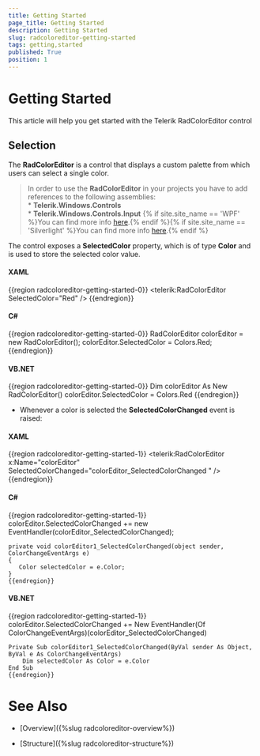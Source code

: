 ```yaml
---
title: Getting Started
page_title: Getting Started
description: Getting Started
slug: radcoloreditor-getting-started
tags: getting,started
published: True
position: 1
---
```


# Getting Started



This article will help you get started with the Telerik RadColorEditor control

## Selection

The __RadColorEditor__ is a control that displays a custom palette from which users can select a single color.
				

>In order to use the __RadColorEditor__ in your projects you have to add references to the following assemblies:<br/> * __Telerik.Windows.Controls__ <br/> * __Telerik.Windows.Controls.Input__ {% if site.site_name == 'WPF' %}You can find more info [here](http://www.telerik.com/help/wpf/installation-installing-controls-dependencies-wpf.html).{% endif %}{% if site.site_name == 'Silverlight' %}You can find more info [here](http://www.telerik.com/help/silverlight/installation-installing-controls-dependencies.html).{% endif %}

The control exposes a __SelectedColor__ property, which is of type __Color__ and is used to store the selected color value.
						

#### __XAML__

{{region radcoloreditor-getting-started-0}}
	<telerik:RadColorEditor SelectedColor="Red" />
	{{endregion}}



#### __C#__

{{region radcoloreditor-getting-started-0}}
	RadColorEditor colorEditor = new RadColorEditor();
	colorEditor.SelectedColor = Colors.Red;
	{{endregion}}



#### __VB.NET__

{{region radcoloreditor-getting-started-0}}
	Dim colorEditor As New RadColorEditor()
	colorEditor.SelectedColor = Colors.Red
	{{endregion}}
	



* Whenever a color is selected the __SelectedColorChanged__ event is raised:
						

#### __XAML__

{{region radcoloreditor-getting-started-1}}
	<telerik:RadColorEditor x:Name="colorEditor" SelectedColorChanged="colorEditor_SelectedColorChanged " />
	{{endregion}}



#### __C#__

{{region radcoloreditor-getting-started-1}}
	colorEditor.SelectedColorChanged += new EventHandler<ColorChangeEventArgs>(colorEditor_SelectedColorChanged);
	
	private void colorEditor1_SelectedColorChanged(object sender, ColorChangeEventArgs e)
	{
	   Color selectedColor = e.Color;
	}
	{{endregion}}



#### __VB.NET__

{{region radcoloreditor-getting-started-1}}
	colorEditor.SelectedColorChanged += New EventHandler(Of ColorChangeEventArgs)(colorEditor_SelectedColorChanged)
	
	Private Sub colorEditor1_SelectedColorChanged(ByVal sender As Object, ByVal e As ColorChangeEventArgs)
		Dim selectedColor As Color = e.Color
	End Sub
	{{endregion}}
	



# See Also

 * [Overview]({%slug radcoloreditor-overview%})

 * [Structure]({%slug radcoloreditor-structure%})
